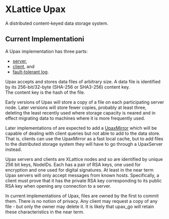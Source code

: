 <h1 class="appTop">XLattice Upax</h1>

A distributed content-keyed data storage system.

## Current Implementationi

A Upax implementation has three parts: 

* [server](upaxServer.html),
* [client](upaxClient.html), and 
* [fault-tolerant log](ftLog.html).  

Upax accepts and stores data files of arbitrary size.  A data file is 
identified by its 256-bit/32-byte (SHA-256 or SHA3-256) content key.  
The content key is the hash of the file.

Early versions 
of Upax will store a copy of a file on each participating server node.
Later versions will store fewer copies, probably at least three,
deleting the least recently used where storage capacity is neared
and in effect migrating data to machines where it is more frequently
used.

Later implementations of  are expected to add a 
[UpaxMirror](upaxMirror.html)
which will be capable of dealing with client queries but not able to add
to the data store.  That is, clients can use the UpaxMirror as a fast
local cache, but to add files to the distributed storage system 
they will have to go through a UpaxServer instead.

Upax servers and clients are XLattice nodes and so are identified by 
unique 256 bit keys, NodeIDs.  Each has a pair of RSA keys, one used 
for encryption and one used for digital signatures.  At least in the
near term Upax servers will only accept messages from known hosts.
Specifically, a client must prove that it has the private RSA key
corresponding to its public RSA key when opening any connection to
a server.

In current implementations of Upax, files are owned by the first
to commit them.  There is no notion of privacy.  Any client may 
request a copy of any file - but only the owner may delete it.  It
is likely that upax_go will retain these characteristics in the near
term.
